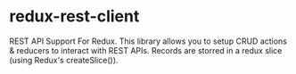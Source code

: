 # redux-rest-client
REST API Support For Redux. This library allows you to setup CRUD actions &amp; reducers to interact with REST APIs. Records are storred in a redux slice (using Redux's createSlice()).
